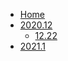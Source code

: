 <!-- docs/_sidebar.md -->

- [Home](/README.md)
- [2020.12](/2020.12/)
  - [12.22](/2020.12/22.md)
- [2021.1](/2021.1/)
